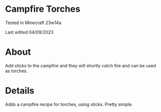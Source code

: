 # Campfire Torches

Tested in Minecraft 23w14a

Last edited 04/09/2023

# About

Add sticks to the campfire and they will shortly catch fire and can be used as torches.

# Details

Adds a campfire recipe for torches, using sticks.  Pretty simple.
